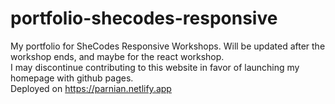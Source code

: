 # portfolio-shecodes-responsive
My portfolio for SheCodes Responsive Workshops. Will be updated after the workshop ends, and maybe for the react workshop.
<br/>
I may discontinue contributing to this website in favor of launching my homepage with github pages.
<br />
Deployed on https://parnian.netlify.app
